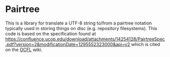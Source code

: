 
# Pairtree

This is a library for translate a UTF-8 string to/from a pairtree notation typically
used in storing things on disc (e.g. repository filesystems). This code is based on the
specification found at https://confluence.ucop.edu/download/attachments/14254128/PairtreeSpec.pdf?version=2&modificationDate=1295552323000&api=v2
which is cited on the [OCFL](https://github.com/OCFL/spec/wiki) wiki.


